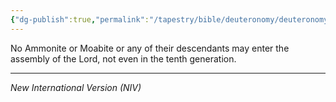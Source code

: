 ```yaml
---
{"dg-publish":true,"permalink":"/tapestry/bible/deuteronomy/deuteronomy-23-3/","title":"Deuteronomy 23:3","tags":["bible-verse"],"dgHomeLink":true,"dgShowLocalGraph":true,"dgEnableSearch":true}
---
```


 No Ammonite or Moabite or any of their descendants may enter the assembly of the Lord, not even in the tenth generation.

---
*New International Version (NIV)*